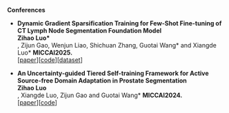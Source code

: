 
**Conferences**
* <b> Dynamic Gradient Sparsification Training for Few-Shot Fine-tuning of CT Lymph Node Segmentation Foundation Model</b> <br>
<b>Zihao Luo*</b><br>, Zijun Gao, Wenjun Liao, Shichuan Zhang, Guotai Wang* and Xiangde Luo*
<b>MICCAI2025.</b><br>
[[paper](https://arxiv.org/pdf/2503.00748)][[code](https://github.com/Zihaoluoh/LN-Seg-FM)][[dataset](https://github.com/Luoxd1996/MSHub)]

* <b> An Uncertainty-guided Tiered Self-training Framework for Active Source-free Domain Adaptation in Prostate Segmentation</b> <br>
<b>Zihao Luo</b><br>, Xiangde Luo, Zijun Gao and Guotai Wang*
<b>MICCAI2024.</b><br>
[[paper]([https://arxiv.org/abs/2407.02893])][[code](https://github.com/HiLab-git/UGTST)]
